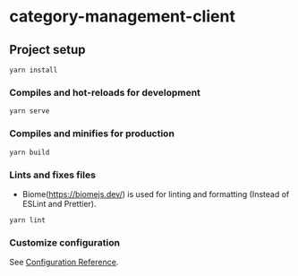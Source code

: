 # category-management-client

## Project setup
```
yarn install
```

### Compiles and hot-reloads for development
```
yarn serve
```

### Compiles and minifies for production
```
yarn build
```

### Lints and fixes files
- Biome(https://biomejs.dev/) is used for linting and formatting (Instead of ESLint and Prettier).
```
yarn lint
```

### Customize configuration
See [Configuration Reference](https://cli.vuejs.org/config/).
